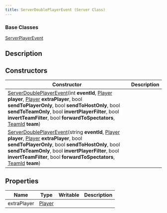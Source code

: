 ```yaml
---
title: ServerDoublePlayerEvent (Server Class)
---
```

### Base Classes

[ServerPlayerEvent](/vext/ref/cls/srv/serverplayerevent)

## Description

## Constructors

| Constructor                                                                                                                                                                                                                                                                                                                                                                                                            | Description |
| ---------------------------------------------------------------------------------------------------------------------------------------------------------------------------------------------------------------------------------------------------------------------------------------------------------------------------------------------------------------------------------------------------------------------- | ----------- |
| [ServerDoublePlayerEvent](/vext/ref/cls/srv/serverdoubleplayerevent)(int **eventId**, [Player](/vext/ref/cls/srv/player) **player**, [Player](/vext/ref/cls/srv/player) **extraPlayer**, bool **sendToPlayerOnly**, bool **sendToHostOnly**, bool **sendToTeamOnly**, bool **invertPlayerFilter**, bool **invertTeamFilter**, bool **forwardToSpectators**, [TeamId](/vext/ref/cls/fb/teamid) **team**)    |             |
| [ServerDoublePlayerEvent](/vext/ref/cls/srv/serverdoubleplayerevent)(string **eventId**, [Player](/vext/ref/cls/srv/player) **player**, [Player](/vext/ref/cls/srv/player) **extraPlayer**, bool **sendToPlayerOnly**, bool **sendToHostOnly**, bool **sendToTeamOnly**, bool **invertPlayerFilter**, bool **invertTeamFilter**, bool **forwardToSpectators**, [TeamId](/vext/ref/cls/fb/teamid) **team**) |             |

## Properties

| Name        | Type                                  | Writable | Description |
| ----------- | ------------------------------------- | -------- | ----------- |
| extraPlayer | [Player](/vext/ref/cls/srv/player) |          |             |
